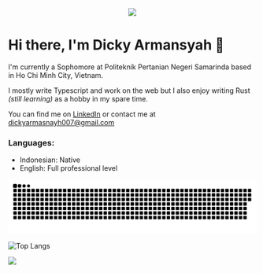 <div align="center">
  <img src="https://media.giphy.com/media/QVz8bVdhi6dmkIkg61/giphy.gif" width="100">
</div>

# Hi there, I'm Dicky Armansyah 👋

I'm currently a Sophomore at Politeknik Pertanian Negeri Samarinda based in Ho Chi Minh City, Vietnam.

I mostly write Typescript and work on the web but I also enjoy writing Rust *(still learning)* as a hobby in my spare time.

You can find me on [LinkedIn]([https://www.linkedin.com/in/nhthieu16/](https://www.linkedin.com/in/dicky-armansyah-214377193/)) or contact me at [dickyarmasnayh007@gmail.com](mailto:dickyarmansyah007@gmail.com)

 ### Languages:

 - Indonesian: Native
 - English: Full professional level

<img src="contributions.svg">

![Top Langs](https://github-readme-stats.vercel.app/api/top-langs/?username=anuraghazra&layout=compact)

![](https://komarev.com/ghpvc/?username=bajiroots&style=for-the-badge)
